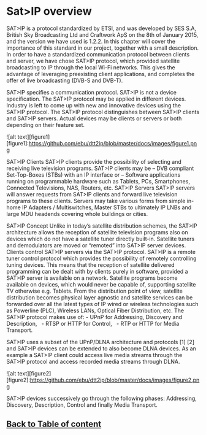 # Sat>IP overview

SAT>IP is a protocol standardized by ETSI, and was developed by SES S.A, British Sky Broadcasting Ltd and Craftwork ApS on the 8th of January 2015, and the version we have used is 1.2.2. In this chapter will cover the importance of this standard in our project, together with a small description.
In order to have a standardized communication protocol between clients and server, we have chose SAT>IP protocol, which provided satellite broadcasting to IP through the local Wi-Fi networks. This gives the advantage of leveraging preexisting client applications, and completes the offer of live broadcasting  (DVB-S and DVB-T).

SAT>IP specifies a communication protocol. SAT>IP is not a device specification. The SAT>IP protocol may be applied in different devices. Industry is left to come up with new and innovative devices using the SAT>IP protocol. 
The SAT>IP protocol distinguishes between SAT>IP clients and SAT>IP servers. Actual devices may be clients or servers or both depending on their feature set. 

![alt text][figure1]
[figure1]:https://github.com/ebu/dtt2ip/blob/master/docs/images/figure1.png

SAT>IP Clients 
SAT>IP clients provide the possibility of selecting and receiving live television programs. SAT>IP clients may be – DVB compliant Set-Top-Boxes (STBs) with an IP interface or – Software applications running on programmable hardware such as Tablets, PCs, Smartphones, Connected Televisions, NAS, Routers, etc. 
SAT>IP Servers 
SAT>IP servers will answer requests from SAT>IP clients and forward live television programs to these clients. Servers may take various forms from simple in-home IP Adapters / Multiswitches, Master STBs to ultimately IP LNBs and large MDU headends covering whole buildings or cities. 

SAT>IP Concept
Unlike in today’s satellite distribution schemes, the SAT>IP architecture allows the reception of satellite television programs also on devices which do not have a satellite tuner directly built-in. Satellite tuners and demodulators are moved or “remoted” into SAT>IP server devices. Clients control SAT>IP servers via the SAT>IP protocol. SAT>IP is a remote tuner control protocol which provides the possibility of remotely controlling tuning devices. 
This means that the reception of satellite delivered programming can be dealt with by clients purely in software, provided a SAT>IP server is available on a network. Satellite programs become available on devices, which would never be capable of, supporting satellite TV otherwise e.g. Tablets. 
From the distribution point of view, satellite distribution becomes physical layer agnostic and satellite services can be forwarded over all the latest types of IP wired or wireless technologies such as Powerline (PLC), Wireless LANs, Optical Fiber Distribution, etc. 
The SAT>IP protocol makes use of: 
		-  UPnP for Addressing, Discovery and Description,  
		-  RTSP or HTTP for Control,  
		-  RTP or HTTP for Media Transport.  

SAT>IP uses a subset of the UPnP/DLNA architecture and protocols [1] [2] and SAT>IP devices can be extended to also become DLNA devices. As an example a SAT>IP client could access live media streams through the SAT>IP protocol and access recorded media streams through DLNA. 

![alt text][figure2]
[figure2]:https://github.com/ebu/dtt2ip/blob/master/docs/images/figure2.png

SAT>IP devices successively go through the following phases: Addressing, Discovery, Description, Control and finally Media Transport. 
## [Back to Table of content](README.md)
